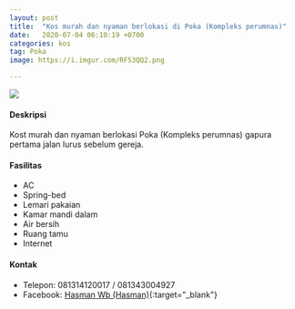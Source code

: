 ```yaml
---
layout: post
title:  "Kos murah dan nyaman berlokasi di Poka (Kompleks perumnas)"
date:   2020-07-04 06:10:19 +0700
categories: kos
tag: Poka
image: https://i.imgur.com/RF53QQ2.png

---
```

<div class="mb-4">
<image src="https://i.imgur.com/RF53QQ2.png" class="img-fluid" />
</div>

#### Deskripsi
Kost murah dan nyaman berlokasi Poka (Kompleks perumnas) gapura pertama jalan lurus sebelum gereja.

#### Fasilitas
- AC
- Spring-bed
- Lemari pakaian
- Kamar mandi dalam
- Air bersih
- Ruang tamu
- Internet

#### Kontak
- Telepon: 081314120017 / 081343004927
- Facebook: [Hasman Wb (Hasman)](https://www.facebook.com/hasman.wb "Hasman Wb (Hasman)"){:target="_blank"}